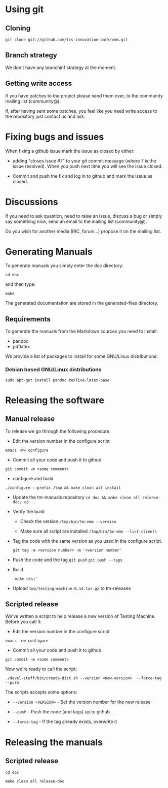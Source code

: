 # Using git

## Cloning

`git clone git://github.com/tis-innovation-park/vmm.git`

## Branch strategy

We don't have any branchinf strategy at the moment.

## Getting write access

If you have patches to the project please send them over, to the
community mailing list (community@).

If, after having sent some patches, you feel like you need write
access to the repository just contact us and ask.

# Fixing bugs and issues

When fixing a github issue mark the issue as closed by either:

* adding "closes issue #7" to your git commit message (where 7 is the
  issue resolved). When you push next time you will see the issue closed.

* Commit and push the fix and log in to github and mark the issue as closed.

# Discussions

If you need to ask question, need to raise an issue, discuss a bug or
simply say something nice, send an email to the mailing list
(community@).

Do you wish for another media (IRC, forum...) propose it on the
mailing list.

# Generating Manuals

To generate manuals you simply enter the doc directory:

`cd doc`

and then type:

`make`

The generated documentation are stored in the generated-files directory.

## Requirements

To generate the manuals from the Markdown sources you need to install:

* pandoc 
* pdflatex

We provide a list of packages to install for some GNU/Linux
distributions:

### Debian based GNU/Linux distributions

`sudo apt-get install pandoc texlive-latex-base`

# Releasing the software

## Manual release 

To release we go through the following procedure:

* Edit the version number in the configure script

`emacs -nw configure`

* Commit all your code and push it to github

`git commit -m <some comment>`

* configure and build 

`./configure --prefix /tmp && make clean all install`

* Update the tm-manuals repository
`cd doc && make clean all release-doc; cd ..`

* Verify the build

     * Check the version
       `/tmp/bin/tm-vmm --version`

     * Make sure all script are installed
       `/tmp/bin/tm-vmm --list-clients`

* Tag the code with the same version as you used in the configure script.

     `git tag -a <version number> -m '<version number'`

* Push the code and the tag
     `git push`
     `git push --tags`

* Build 

      `make dist`

* Upload `tmp/testing-machine-0.14.tar.gz` to tm-releases

## Scripted release

We've written a script to help release a new version of Testing
Machine. Before you call it:

* Edit the version number in the configure script

`emacs -nw configure`

* Commit all your code and push it to github

`git commit -m <some comment>`

Now we're ready to call the script:

`./devel-stuff/bin/create-dist.sh --version <new-version>  --force-tag --push`

The scripts accepts some options:


* `--version <VERSION>` - Set the version number for the new release

* `--push` - Push the code (and tags) up to github

* `--force-tag` - If the tag already exists, overwrite it

# Releasing the manuals

## Scripted release 

`cd doc`

`make clean all release-doc`

